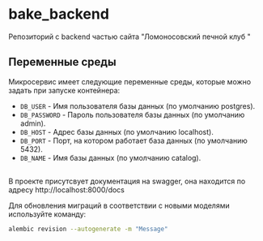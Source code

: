 # bake_backend
Репозиторий с backend частью сайта "Ломоносовский печной клуб "


## Переменные среды
Микросервис имеет следующие переменные среды, которые можно задать при запуске контейнера:

- `DB_USER` - Имя пользователя базы данных (по умолчанию postgres).
- `DB_PASSWORD` - Пароль пользователя базы данных (по умолчанию admin).
- `DB_HOST` - Адрес базы данных (по умолчанию localhost).
- `DB_PORT` - Порт, на котором работает база данных (по умолчанию 5432).
- `DB_NAME` - Имя базы данных (по умолчанию сatalog).


##
В проекте присутсвует документация на swagger, она находится по адресу 
http://localhost:8000/docs


Для обновления миграций в соответствии с новыми моделями используйте команду:
```bash
alembic revision --autogenerate -m "Message"
```